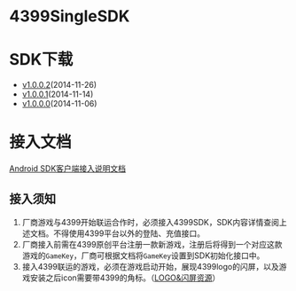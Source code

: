 4399SingleSDK
=============
# SDK下载  
* [v1.0.0.2](https://github.com/4399SDKDev/4399SingleSDK/archive/v1.0.0.2.zip)(2014-11-26)
* [v1.0.0.1](https://github.com/4399SDKDev/4399SingleSDK/archive/v1.0.0.1.zip)(2014-11-14)  
* [v1.0.0.0](https://github.com/4399SDKDev/4399SingleSDK/archive/v1.0.0.0.zip)(2014-11-06)  

# 接入文档
[Android SDK客户端接入说明文档](https://github.com/4399SDKDev/4399SingleSDK/blob/master/Documents/Client.md)   

## 接入须知   
1. 厂商游戏与4399开始联运合作时，必须接入4399SDK，SDK内容详情查阅上述文档。不得使用4399平台以外的登陆、充值接口。  
2. 厂商接入前需在4399原创平台注册一款新游戏，注册后将得到一个对应这款游戏的`GameKey`，厂商可根据文档将`GameKey`设置到SDK初始化接口中。  
3. 接入4399联运的游戏，必须在游戏启动开始，展现4399logo的闪屏，以及游戏安装之后icon需要带4399的角标。（[LOGO&闪屏资源](https://github.com/4399SDKDev/4399SingleSDK/blob/master/Resource)）  
